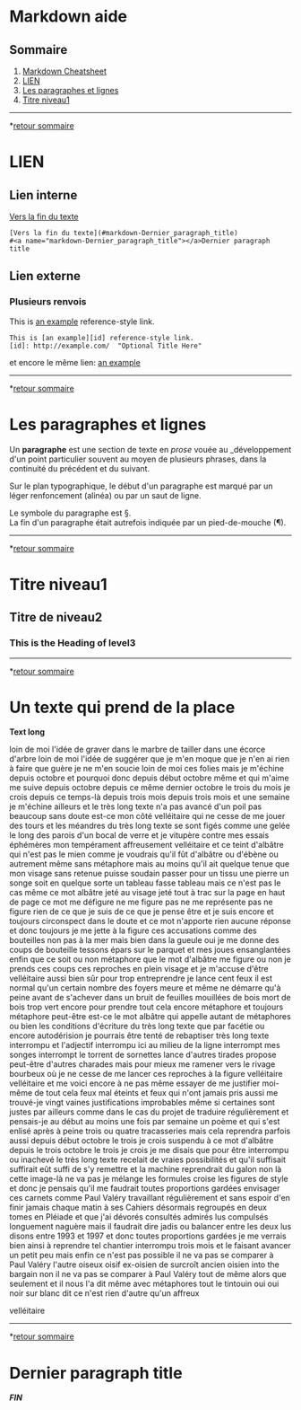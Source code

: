 # Markdown aide

## Sommaire<a name="markdown-Sommaire"></a>
1. [Markdown Cheatsheet](https://github.com/adam-p/markdown-here/wiki/Markdown-Cheatsheet)
1. [LIEN](#markdown-LIEN)
1. [Les paragraphes et lignes](#markdown-Les_paragraphes_et_lignes) 
1. [Titre niveau1](#markdown-Titre_niveau1)




---
*[retour sommaire](#markdown-Sommaire)
# LIEN<a name="markdown-LIEN"></a>
## Lien interne
[Vers la fin du texte](#markdown-Dernier_paragraph_title)

    [Vers la fin du texte](#markdown-Dernier_paragraph_title)
    #<a name="markdown-Dernier_paragraph_title"></a>Dernier paragraph title

## Lien externe
### Plusieurs renvois
This is [an example][id] reference-style link.

    This is [an example][id] reference-style link.
    [id]: http://example.com/  "Optional Title Here"

et encore le même lien:  [an example][id]


---
*[retour sommaire](#markdown-Sommaire)
# <a name="markdown-Les_paragraphes_et_lignes"></a>Les paragraphes et lignes

Un **paragraphe** est une section de texte en *prose* vouée au _développement d'un point particulier souvent au moyen de plusieurs phrases, dans la continuité du précédent et du suivant.

Sur le plan typographique, le début d'un paragraphe est marqué par un léger renfoncement (alinéa) ou par un saut de ligne.

Le symbole du paragraphe est §. \
La fin d'un paragraphe était autrefois indiquée par un pied-de-mouche (¶). 


---
*[retour sommaire](#markdown-Sommaire)
# Titre niveau1<a name="markdown-Titre_niveau1"></a>

## Titre de niveau2

### <a name="markdown-This_is_the_Heading_of_level3"></a>This is the Heading of level3


---
*[retour sommaire](#markdown-Sommaire)
# Un texte qui  prend de la place

**Text long**

loin de moi l'idée de graver dans le marbre de tailler dans une écorce d'arbre loin de moi l'idée de suggérer que je m'en moque que je n'en ai rien à faire que guère je ne m'en soucie loin de moi ces folies mais je m'échine depuis octobre et pourquoi donc depuis début octobre même et qui m'aime me suive depuis octobre depuis ce même dernier octobre le trois du mois je crois depuis ce temps-là depuis trois mois depuis trois mois et une semaine je m'échine ailleurs et le très long texte n'a pas avancé d'un poil pas beaucoup sans doute est-ce mon côté velléitaire qui ne cesse de me jouer des tours et les méandres du très long texte se sont figés comme une gelée le long des parois d'un bocal de verre et je vitupère contre mes essais éphémères mon tempérament affreusement velléitaire et ce teint d'albâtre qui n'est pas le mien comme je voudrais qu'il fût d'albâtre ou d'ébène ou autrement même sans métaphore mais au moins qu'il ait quelque tenue que mon visage sans retenue puisse soudain passer pour un tissu une pierre un songe soit en quelque sorte un tableau fasse tableau mais ce n'est pas le cas même ce mot albâtre jeté au visage jeté tout à trac sur la page en haut de page ce mot me défigure ne me figure pas ne me représente pas ne figure rien de ce que je suis de ce que je pense être et je suis encore et toujours circonspect dans le doute et ce mot n'apporte rien aucune réponse et donc toujours je me jette à la figure ces accusations comme des bouteilles non pas à la mer mais bien dans la gueule oui je me donne des coups de bouteille tessons épars sur le parquet et mes joues ensanglantées enfin que ce soit ou non métaphore que le mot d'albâtre me figure ou non je prends ces coups ces reproches en plein visage et je m'accuse d'être velléitaire aussi bien sûr pour trop entreprendre je lance cent feux il est normal qu'un certain nombre des foyers meure et même ne démarre qu'à peine avant de s'achever dans un bruit de feuilles mouillées de bois mort de bois trop vert encore pour prendre tout cela encore métaphore et toujours métaphore peut-être est-ce le mot albâtre qui appelle autant de métaphores ou bien les conditions d'écriture du très long texte que par facétie ou encore autodérision je pourrais être tenté de rebaptiser très long texte interrompu et l'adjectif interrompu ici au milieu de la ligne interrompt mes songes interrompt le torrent de sornettes lance d'autres tirades propose peut-être d'autres charades mais pour mieux me ramener vers le rivage bourbeux où je ne cesse de me lancer ces reproches à la figure velléitaire velléitaire et me voici encore à ne pas même essayer de me justifier moi-même de tout cela feux mal éteints et feux qui n'ont jamais pris aussi me trouvé-je vingt vaines justifications improbables même si certaines sont justes par ailleurs comme dans le cas du projet de traduire régulièrement et pensais-je au début au moins une fois par semaine un poème et qui s'est enlisé après à peine trois ou quatre tracasseries mais cela reprendra parfois aussi depuis début octobre le trois je crois suspendu à ce mot d'albâtre depuis le trois octobre le trois je crois je me disais que pour être interrompu ou inachevé le très long texte recelait de vraies possibilités et qu'il suffisait suffirait eût suffi de s'y remettre et la machine reprendrait du galon non là cette image-là ne va pas je mélange les formules croise les figures de style et donc je pensais qu'il me faudrait toutes proportions gardées envisager ces carnets comme Paul Valéry travaillant régulièrement et sans espoir d'en finir jamais chaque matin à ses Cahiers désormais regroupés en deux tomes en Pléiade et que j'ai dévorés consultés admirés lus compulsés longuement naguère mais il faudrait dire jadis ou balancer entre les deux lus disons entre 1993 et 1997 et donc toutes proportions gardées je me verrais bien ainsi à reprendre tel chantier interrompu trois mois et le faisant avancer un petit peu mais enfin ce n'est pas possible il ne va pas se comparer à Paul Valéry l'autre oiseux oisif ex-oisien de surcroît ancien oisien into the bargain non il ne va pas se comparer à Paul Valéry tout de même alors que seulement et il nous l'a dit même avec métaphores tout le tintouin oui oui noir sur blanc dit ce n'est rien d'autre qu'un affreux

velléitaire




---
*[retour sommaire](#markdown-Sommaire)
# <a name="markdown-Dernier_paragraph_title"></a>Dernier paragraph title

***FIN***


[id]: http://example.com/  "Optional Title Here"
